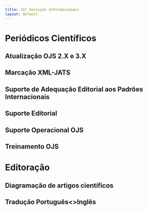 ```yaml
---
title: JCC Serviços Informacionais
layout: default
---
```

<h1>Periódicos Científicos</h1>
<section>
<h2>Atualização OJS 2.X e 3.X</h2>

<p></p>
</section>

<section>
<h2>Marcação XML-JATS</h2>

<p></p>
</section>

<section>
<h2>Suporte de Adequação Editorial aos Padrões Internacionais</h2>

<p></p>
</section>

<section>
<h2>Suporte Editorial</h2>

<p></p>
</section>

<section>
<h2>Suporte Operacional OJS</h2>

<p></p>
</section>

<section>
<h2>Treinamento OJS</h2>

<p></p>
</section>

<h1>Editoração</h1>
<section>
<h2>Diagramação de artigos científicos</h2>

<p></p>
</section>


<section>
<h2>Tradução Português<>Inglês</h2>

<p></p>
</section>